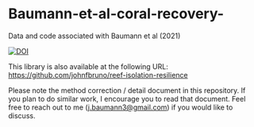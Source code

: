 # Baumann-et-al-coral-recovery-
Data and code associated with Baumann et al (2021)

[![DOI](https://zenodo.org/badge/DOI/10.5281/zenodo.5889194.svg)](https://doi.org/10.5281/zenodo.5889194)

This library is also available at the following URL: https://github.com/johnfbruno/reef-isolation-resilience

Please note the method correction / detail document in this repository. If you plan to do similar work, I encourage you to read that document. Feel free to reach out to me (j.baumann3@gmail.com) if you would like to discuss.
